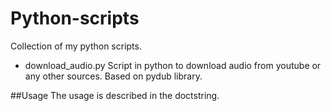 # Python-scripts
Collection of my python scripts.

- download_audio.py
Script in python to download audio from youtube or any other sources.
Based on pydub library.

##Usage
The usage is described in the doctstring.
